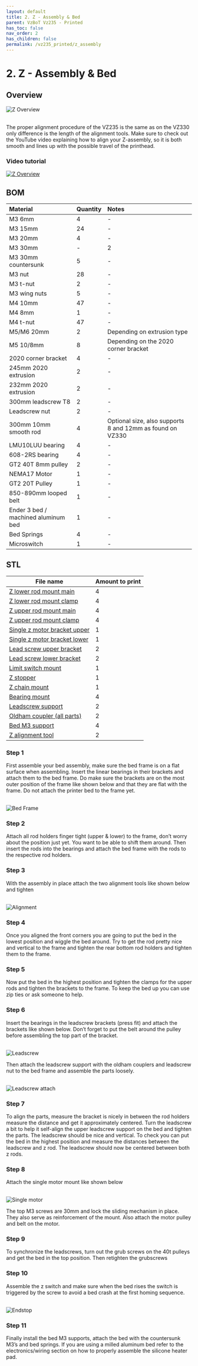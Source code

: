 ```yaml
---
layout: default
title: 2. Z - Assembly & Bed
parent: VzBoT Vz235 - Printed
has_toc: false
nav_order: 2
has_children: false
permalink: /vz235_printed/z_assembly
---
```


# 2. Z - Assembly & Bed

## Overview
![Z Overview](/assets/images/manual/vz235_printed/z_assembly/overview.png)
<br>
<br>

The proper alignment procedure of the VZ235 is the same as on the VZ330 only difference is the length of the alignment tools. Make sure to check out the YouTube video explaining how to align your Z-assembly, so it is both smooth and lines up with the possible travel of the printhead.
### Video tutorial

[![Z Overview](/assets/images/manual/vz235_printed/z_assembly/z_assembly_video.png)](https://www.youtube.com/watch?v=JvF-UNoDB_I "Z Overview")

## BOM

| Material        | Quantity          | Notes |
|:-------------|:------------------|:------|
| M3 6mm           | 4 | -  |
| M3 15mm | 24   | -  |
| M3 20mm           | 4      | - |
| M3 30mm | - | 2 |
| M3 30mm countersunk | 5 | - |
| M3 nut | 28 | - |
| M3 t-nut           | 2 | -  |
| M3 wing nuts           | 5 | -  |
| M4 10mm           | 47 | - |
| M4 8mm | 1 | - |
| M4 t-nut | 47 | - |
| M5/M6 20mm           | 2 | Depending on extrusion type  |
| M5 10/8mm | 8 | Depending on the 2020 corner bracket |
| 2020 corner bracket | 4 | - |
| 245mm 2020 extrusion | 2 | - |
| 232mm 2020 extrusion | 2 | - |
| 300mm leadscrew T8 | 2 | - |
| Leadscrew nut | 2 | - |
| 300mm 10mm smooth rod | 4 | Optional size, also supports 8 and 12mm as found on VZ330 |
| LMU10LUU bearing | 4 | - |
| 608-2RS bearing | 4 | - |
| GT2 40T 8mm pulley | 2 | - |
| NEMA17 Motor | 1 | - |
| GT2 20T Pulley | 1 | - |
| 850-890mm looped belt | 1 | - |
| Ender 3 bed / machined aluminum bed | 1 | - |
| Bed Springs | 4 | - |
| Microswitch | 1 | - |


## STL

| File name | Amount to print |
|-----------|-----------------|
| <a href="https://github.com/VzBoT3D/VzBoT-Vz235/blob/main/Assemblies%20%26%20STL/Frame/Frame%20brace.stl" target="_blank">Z lower rod mount main</a> | 4 |
| <a href="https://github.com/VzBoT3D/VzBoT-Vz235/blob/main/Assemblies%20%26%20STL/Frame/Frame%20brace.stl" target="_blank">Z lower rod mount clamp</a> | 4 |
| <a href="https://github.com/VzBoT3D/VzBoT-Vz235/blob/main/Assemblies%20%26%20STL/Frame/Frame%20brace.stl" target="_blank">Z upper rod mount main</a> | 4 |
| <a href="https://github.com/VzBoT3D/VzBoT-Vz235/blob/main/Assemblies%20%26%20STL/Frame/Frame%20brace.stl" target="_blank">Z upper rod mount clamp</a> | 4 |
| <a href="https://github.com/VzBoT3D/VzBoT-Vz235/blob/main/Assemblies%20%26%20STL/Frame/Frame%20brace.stl" target="_blank">Single z motor bracket upper</a> | 1 |
| <a href="https://github.com/VzBoT3D/VzBoT-Vz235/blob/main/Assemblies%20%26%20STL/Frame/Frame%20brace.stl" target="_blank">Single z motor bracket lower</a> | 1 |
| <a href="https://github.com/VzBoT3D/VzBoT-Vz235/blob/main/Assemblies%20%26%20STL/Frame/Frame%20brace.stl" target="_blank">Lead screw upper bracket</a> | 2 |
| <a href="https://github.com/VzBoT3D/VzBoT-Vz235/blob/main/Assemblies%20%26%20STL/Frame/Frame%20brace.stl" target="_blank">Lead screw lower bracket</a> | 2 |
| <a href="https://github.com/VzBoT3D/VzBoT-Vz235/blob/main/Assemblies%20%26%20STL/Frame/Frame%20brace.stl" target="_blank">Limit switch mount</a> | 1 |
| <a href="https://github.com/VzBoT3D/VzBoT-Vz235/blob/main/Assemblies%20%26%20STL/Frame/Frame%20brace.stl" target="_blank">Z stopper</a> | 1 |
| <a href="https://github.com/VzBoT3D/VzBoT-Vz235/blob/main/Assemblies%20%26%20STL/Frame/Frame%20brace.stl" target="_blank">Z chain mount</a> | 1 |
| <a href="https://github.com/VzBoT3D/VzBoT-Vz235/blob/main/Assemblies%20%26%20STL/Frame/Frame%20brace.stl" target="_blank">Bearing mount</a> | 4 |
| <a href="https://github.com/VzBoT3D/VzBoT-Vz235/blob/main/Assemblies%20%26%20STL/Frame/Frame%20brace.stl" target="_blank">Leadscrew support</a> | 2 |
| <a href="https://github.com/VzBoT3D/VzBoT-Vz235/blob/main/Assemblies%20%26%20STL/Frame/Frame%20brace.stl" target="_blank">Oldham coupler (all parts)</a> | 2 |
| <a href="https://github.com/VzBoT3D/VzBoT-Vz235/blob/main/Assemblies%20%26%20STL/Frame/Frame%20brace.stl" target="_blank">Bed M3 support</a> | 4 |
| <a href="https://github.com/VzBoT3D/VzBoT-Vz235/blob/main/Assemblies%20%26%20STL/Frame/Frame%20brace.stl" target="_blank">Z alignment tool</a> | 2 |

### Step 1

First assemble your bed assembly, make sure the bed frame is on a flat surface when assembling. Insert the linear bearings in their brackets and attach them to the bed frame. Do make sure the brackets are on the most outer position of the frame like shown below and that they are flat with the frame. Do not attach the printer bed to the frame yet.
<br>
<br>

![Bed Frame](/assets/images/manual/vz235_printed/z_assembly/bed_frame.png)
<br>

### Step 2

Attach all rod holders finger tight (upper & lower) to the frame, don’t worry about the position just yet. You want to be able to shift them around. Then insert the rods into the bearings and attach the bed frame with the rods to the respective rod holders.

### Step 3

With the assembly in place attach the two alignment tools like shown below and tighten
<br>
<br>

![Alignment](/assets/images/manual/vz235_printed/z_assembly/alignment.png)
<br>

### Step 4

Once you aligned the front corners you are going to put the bed in the lowest position and wiggle the bed around. Try to get the rod pretty nice and vertical to the frame and tighten the rear bottom rod holders and tighten them to the frame.

### Step 5

Now put the bed in the highest position and tighten the clamps for the upper rods and tighten the brackets to the frame. To keep the bed up you can use zip ties or ask someone to help.

### Step 6

Insert the bearings in the leadscrew brackets (press fit) and attach the brackets like shown below. Don’t forget to put the belt around the pulley before assembling the top part of the bracket.
<br>
<br>

![Leadscrew](/assets/images/manual/vz235_printed/z_assembly/leadscrew.png)
<br>

Then attach the leadscrew support with the oldham couplers and leadscrew nut to the bed frame and assemble the parts loosely.
<br>
<br>

![Leadscrew attach](/assets/images/manual/vz235_printed/z_assembly/leadscrew_attach.png)
<br>

### Step 7

To align the parts, measure the bracket is nicely in between the rod holders measure the distance and get it approximately centered. Turn the leadscrew a bit to help it self-align the upper leadscrew support on the bed and tighten the parts. The leadscrew should be nice and vertical. To check you can put the bed in the highest position and measure the distances between the leadscrew and z rod. The leadscrew should now be centered between both z rods.

### Step 8

Attach the single motor mount like shown below
<br>
<br>

![Single motor](/assets/images/manual/vz235_printed/z_assembly/single_motor.png)
<br>

The top M3 screws are 30mm and lock the sliding mechanism in place. They also serve as reinforcement of the mount. Also attach the motor pulley and belt on the motor.

### Step 9

To synchronize the leadscrews, turn out the grub screws on the 40t pulleys and get the bed in the top position. Then retighten the grubscrews

### Step 10

Assemble the z switch and make sure when the bed rises the switch is triggered by the screw to avoid a bed crash at the first homing sequence.
<br>
<br>

![Endstop](/assets/images/manual/vz235_printed/z_assembly/endstop.png)
<br>

### Step 11

Finally install the bed M3 supports, attach the bed with the countersunk M3’s and bed springs. If you are using a milled aluminum bed refer to the electronics/wiring section on how to properly assemble the silicone heater pad.